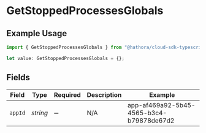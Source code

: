 # GetStoppedProcessesGlobals

## Example Usage

```typescript
import { GetStoppedProcessesGlobals } from "@hathora/cloud-sdk-typescript/models/operations";

let value: GetStoppedProcessesGlobals = {};
```

## Fields

| Field                                    | Type                                     | Required                                 | Description                              | Example                                  |
| ---------------------------------------- | ---------------------------------------- | ---------------------------------------- | ---------------------------------------- | ---------------------------------------- |
| `appId`                                  | *string*                                 | :heavy_minus_sign:                       | N/A                                      | app-af469a92-5b45-4565-b3c4-b79878de67d2 |